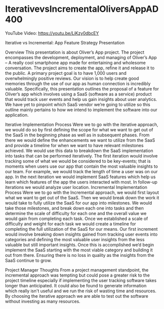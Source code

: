 # IterativevsIncrementalOliversAppAD400

YouTube Video: https://youtu.be/LiKzy0dbcEY

 Iterative vs Incremental: App Feature Strategy Presentation

Overview
This presentation is about Oliver’s App project. The project encompasses the development, deployment, and managing of Oliver’s App – A really cool smartphone app made for entertaining and wholesome conversation. The project aims to create the app, refine it and release it to the public. A primary project goal is to have 1,000 users and overwhelmingly positive reviews. Our vision is to help create good memories through the use of our app as human connection is incredibly valuable.
Specifically, this presentation outlines the proposal of a feature for Oliver’s app which involves using a SaaS (software as a service) product that would track user events and help us gain insights about user analytics. We have yet to pinpoint which SaaS vendor we’re going to utilize so this outline mainly pertains to how we intend to implement the software into our application.
 
Iterative Implementation Process
Were we to go with the iterative approach, we would do so by first defining the scope for what we want to get out of the SaaS in the beginning phase as well as in subsequent phases. From there we would define the enhancements we want to utilize from the SaaS and provide a timeline for when we want to have relevant milestones achieved. We would use this data to breakdown the SaaS implementation into tasks that can be performed iteratively. 
The first iteration would involve tracking some of what we would be considered to be key-events; that is moments when users use our app that contain the most valuable insights to our team. For example, we would track the length of time a user was on our app. In the next iteration we would implement SaaS features which help us learn which features of the app the users interacted with most. In follow-up iterations we would analyze user location.
Incremental Implementation Process
Were we to go with the Incremental approach, we would first layout what we want to get out of the SaaS. Then we would break down the work it would take to fully utilize the SaaS for our app into milestones. We would take those milestones, and break down each one into tasks and then determine the scale of difficulty for each one and the overall value we would gain from completing each task. Once we established a scale of difficulty and weight for each task we would create a timeline for completing the full utilization of the SaaS for our means.
 Our first increment would involve breaking down insights gained from tracking user events into categories and defining the most valuable user insights from the less valuable but still important insights. Once this is accomplished we’d begin implement the SaaS starting with the most viable category and building it out from there. Ensuring there is no loss in quality as the insights from the SaaS continue to grow.

Project Manager Thoughts
From a project management standpoint, the incremental approach was tempting but could pose a greater risk to the project timeline especially if implementing the user tracking software takes longer than anticipated. It could also be found to generate information which really isn't useful and we run the risk of wasting time and resources. By choosing the iterative approach we are able to test out the software without investing as many resources.
